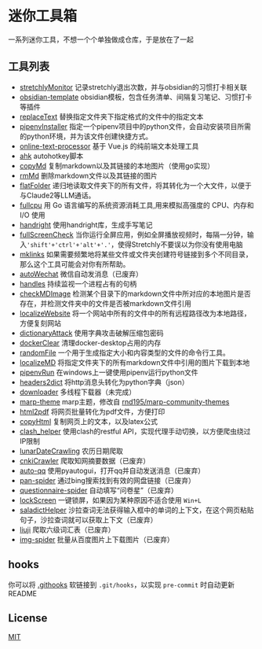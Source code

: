 # 迷你工具箱

一系列迷你工具，不想一个个单独做成仓库，于是放在了一起

## 工具列表

- [stretchlyMonitor](./stretchlyMonitor) 记录stretchly退出次数，并与obsidian的习惯打卡相关联
- [obsidian-template](./obsidian-template) obsidian模板，包含任务清单、间隔复习笔记、习惯打卡等插件
- [replaceText](./replaceText) 替换指定文件夹下指定格式的文件中的指定文本
- [pipenvInstaller](./pipenvInstaller) 指定一个pipenv项目中的python文件，会自动安装项目所需的python环境，并为该文件创建快捷方式。
- [online-text-processor](./online-text-processor) 基于 Vue.js 的纯前端文本处理工具
- [ahk](./ahk) autohotkey脚本
- [copyMd](./copyMd) 复制markdown以及其链接的本地图片（使用go实现）
- [rmMd](./rmMd) 删除markdown文件以及其链接的图片
- [flatFolder](./flatFolder) 递归地读取文件夹下的所有文件，将其转化为一个大文件，以便于与Claude2等LLM通话。
- [fullcpu](./fullcpu) 用 Go 语言编写的系统资源消耗工具,用来模拟高强度的 CPU、内存和 I/O 使用
- [handright](./handright) 使用handright库，生成手写笔记
- [fullScreenCheck](./fullScreenCheck) 当你运行全屏应用，例如全屏播放视频时，每隔一分钟，输入`'shift'+'ctrl'+'alt'+'.'`，使得Stretchly不要误以为你没有使用电脑
- [mklinks](./mklinks) 如果需要频繁地将某些文件或文件夹创建符号链接到多个不同目录，那么这个工具可能会对你有所帮助。
- [autoWechat](./autoWechat) 微信自动发消息（已废弃）
- [handles](./handles) 持续监视一个进程占有的句柄
- [checkMDImage](./checkMDImage) 检测某个目录下的markdown文件中所对应的本地图片是否存在，并检测文件夹中的文件是否被markdown文件引用
- [localizeWebsite](./localizeWebsite) 将一个网站中所有的文件中的所有远程路径改为本地路径，方便复刻网站
- [dictionaryAttack](./dictionaryAttack) 使用字典攻击破解压缩包密码
- [dockerClear](./dockerClear) 清理docker-desktop占用的内存
- [randomFile](./randomFile) 一个用于生成指定大小和内容类型的文件的命令行工具。
- [localizeMD](./localizeMD) 将指定文件夹下的所有markdown文件中引用的图片下载到本地
- [pipenvRun](./pipenvRun) 在windows上一键使用pipenv运行python文件
- [headers2dict](./headers2dict) 将http消息头转化为python字典（json）
- [downloader](./downloader) 多线程下载器（未完成）
- [marp-theme](./marp-theme) marp主题，修改自 [rnd195/marp-community-themes](https://github.com/rnd195/marp-community-themes)
- [html2pdf](./html2pdf) 将网页批量转化为pdf文件，方便打印
- [copyHtml](./copyHtml) 复制网页上的文本，以及latex公式
- [clash_helper](./clash_helper) 使用clash的restful API，实现代理手动切换，以方便爬虫绕过IP限制
- [lunarDateCrawling](./lunarDateCrawling) 农历日期爬取
- [cnkiCrawler](./cnkiCrawler) 爬取知网摘要数据（已废弃）
- [auto-qq](./auto-qq) 使用pyautogui，打开qq并自动发送消息（已废弃）
- [pan-spider](./pan-spider) 通过bing搜索找到有效的网盘链接（已废弃）
- [questionnaire-spider](./questionnaire-spider) 自动填写“问卷星”（已废弃）
- [lockScreen](./lockScreen) 一键锁屏，如果因为某种原因不适合使用 `Win+L`
- [saladictHelper](./saladictHelper) 沙拉查词无法获得输入框中的单词的上下文，在这个网页粘贴句子，沙拉查词就可以获取上下文（已废弃）
- [liuji](./liuji) 爬取六级词汇表（已废弃）
- [img-spider](./img-spider) 批量从百度图片上下载图片（已废弃）

## hooks

你可以将 [.githooks](.githooks) 软链接到 `.git/hooks`，以实现 `pre-commit` 时自动更新README

## License

[MIT](./LICENSE)